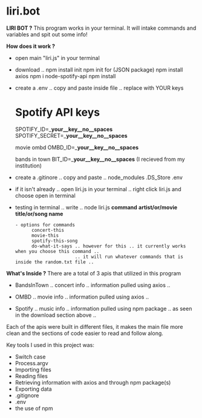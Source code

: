 # liri.bot

**LIRI BOT ?**
  This program works in your terminal. It will intake commands and variables and spit out some info!
  
 **How does it work ?**
  - open main "liri.js" in your terminal
  
  - download ..
      npm install init
      npm init for (JSON package)
      npm install axios 
      npm i node-spotify-api
      npm install
      
  - create a .env .. copy and paste inside file .. replace with YOUR keys
      # Spotify API keys

      SPOTIFY_ID=___your__key__no__spaces__
      SPOTIFY_SECRET=___your__key__no__spaces__

      movie ombd
      OMBD_ID=___your__key__no__spaces__

      bands in town 
      BIT_ID=___your__key__no__spaces__ (I recieved from my institution)
  
  - create a .gitinore .. copy and paste ..
      node_modules
      .DS_Store
      .env
  
  - if it isn't already .. open liri.js in your terminal .. right click liri.js and choose open in terminal
  
  - testing in terminal .. write ..
        node liri.js __command__ __artist/or/movie title/or/song name__
        
        - options for commands
              concert-this
              movie-this
              spotify-this-song
              do-what-it-says .. however for this .. it currently works when you choose this command ..
                              .. it will run whatever commands that is inside the random.txt file ..
  
**What's Inside ?**
There are a total of 3 apis that utilized in this program

  - BandsInTown .. concert info .. information pulled using axios ..
  
  - OMBD .. movie info .. information pulled using axios ..
  
  - Spotify .. music info .. information pulled using npm package .. as seen in the download section above .. 
  
Each of the apis were built in different files, it makes the main file more clean and the sections of code easier to read and follow along.

Key tools I used in this project was:
  - Switch case
  - Process.argv
  - Importing files
  - Reading files
  - Retrieving information with axios and through npm package(s)
  - Exporting data
  - .gitignore
  - .env
  - the use of npm

